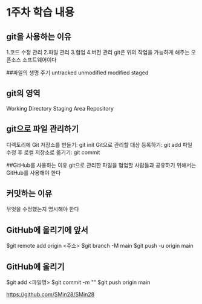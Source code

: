# 1주차 학습 내용

## git을 사용하는 이유
1.코드 수정 관리
2.파일 관리
3.협업
4.버전 관리
git은 위의 작업을 가능하게 해주는 오픈소스 소프트웨어이다

##파일의 생명 주기
untracked
unmodified
modified
staged

## git의 영역
Working Directory
Staging Area
Repository

## git으로 파일 관리하기
디렉토리에 Git 저장소를 만들기: git init
Git으로 관리할 대상 등록하기: git add
파일 수정 후 로컬 저장소로 옮기기: git commit

##GitHub를 사용하는 이유
git으로 관리한 파일을 협업할 사람들과 공유하기 위해서는 GitHub를 사용해야 한다

## 커밋하는 이유
무엇을 수정했는지 명시해야 한다

## GitHub에 올리기에 앞서
$git remote add origin <주소>
$git branch -M main
$git push -u origin main

## GitHub에 올리기
$git add <파일명>
$git commit -m "<commit message>"
$git push origin main

<https://github.com/SMin28/SMin28>